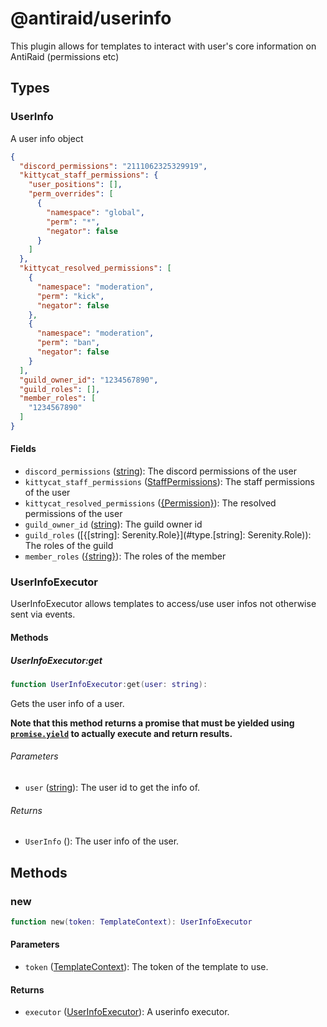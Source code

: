 # @antiraid/userinfo

This plugin allows for templates to interact with user's core information on AntiRaid (permissions etc)

## Types

<div id="type.UserInfo" />

### UserInfo

A user info object

```json
{
  "discord_permissions": "2111062325329919",
  "kittycat_staff_permissions": {
    "user_positions": [],
    "perm_overrides": [
      {
        "namespace": "global",
        "perm": "*",
        "negator": false
      }
    ]
  },
  "kittycat_resolved_permissions": [
    {
      "namespace": "moderation",
      "perm": "kick",
      "negator": false
    },
    {
      "namespace": "moderation",
      "perm": "ban",
      "negator": false
    }
  ],
  "guild_owner_id": "1234567890",
  "guild_roles": [],
  "member_roles": [
    "1234567890"
  ]
}
```

#### Fields

- `discord_permissions` ([string](#type.string)): The discord permissions of the user
- `kittycat_staff_permissions` ([StaffPermissions](#type.StaffPermissions)): The staff permissions of the user
- `kittycat_resolved_permissions` ([{Permission}](#type.Permission)): The resolved permissions of the user
- `guild_owner_id` ([string](#type.string)): The guild owner id
- `guild_roles` ([{[string]: Serenity.Role}](#type.[string]: Serenity.Role)): The roles of the guild
- `member_roles` ([{string}](#type.string)): The roles of the member


<div id="type.UserInfoExecutor" />

### UserInfoExecutor

UserInfoExecutor allows templates to access/use user infos not otherwise sent via events.



#### Methods

##### UserInfoExecutor:get

```lua
function UserInfoExecutor:get(user: string): 
```

Gets the user info of a user.

**Note that this method returns a promise that must be yielded using [`promise.yield`](#type.promise.yield) to actually execute and return results.**



###### Parameters

- `user` ([string](#type.string)): The user id to get the info of.


###### Returns

- `UserInfo` ([](#type.)): The user info of the user.


## Methods

### new

```lua
function new(token: TemplateContext): UserInfoExecutor
```

#### Parameters

- `token` ([TemplateContext](#type.TemplateContext)): The token of the template to use.


#### Returns

- `executor` ([UserInfoExecutor](#type.UserInfoExecutor)): A userinfo executor.